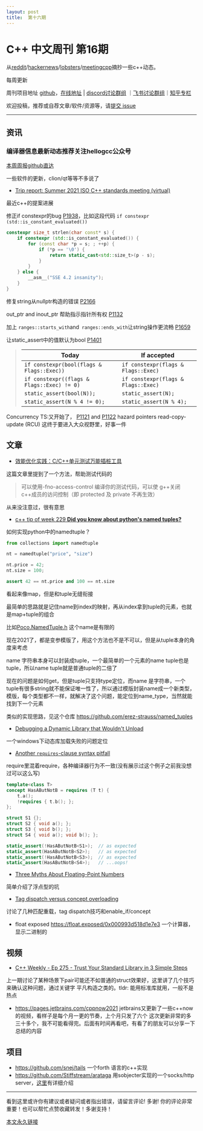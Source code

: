 ```yaml
---
layout: post
title:  第十六期
---
```


# C++ 中文周刊 第16期

从[reddit](https://www.reddit.com/r/cpp/)/[hackernews](https://news.ycombinator.com/)/[lobsters](https://lobste.rs/)/[meetingcpp](https://www.meetingcpp.com/blog/blogroll/)摘抄一些c++动态。

每周更新

周刊项目地址 [github](https://github.com/wanghenshui/cppweeklynews)，[在线地址](https://wanghenshui.github.io/cppweeklynews/) | [discord讨论群组](https://discord.gg/cZ9mXVPGx6) ｜[飞书讨论群组](https://applink.feishu.cn/TeeBWN1D)｜[知乎专栏](https://www.zhihu.com/column/jieyaren)

欢迎投稿，推荐或自荐文章/软件/资源等，请[提交 issue](https://github.com/wanghenshui/cppweeklynews/issues)

---

## 资讯

###  编译器信息最新动态推荐关注hellogcc公众号

[本周周报github直达](https://github.com/hellogcc/osdt-weekly/blob/master/weekly/2021-06-09.md)

一些软件的更新，clion/qt等等不多说了

- [Trip report: Summer 2021 ISO C++ standards meeting (virtual)](https://herbsutter.com/2021/06/09/trip-report-summer-2021-iso-c-standards-meeting-virtual/)

最近c++的提案进展

修正if constexpr的bug [P1938](http://wg21.link/p1938)，比如这段代码 `if constexpr (std::is_constant_evaluated())`

```c++
constexpr size_t strlen(char const* s) {
    if constexpr (std::is_constant_evaluated()) {
        for (const char *p = s; ; ++p) {
            if (*p == '\0') {
                return static_cast<std::size_t>(p - s);
            }
        }    
    } else {
        __asm__("SSE 4.2 insanity");        
    }
}
```

修复string从nullptr构造的错误 [P2166](http://wg21.link/p2166) 

out_ptr and inout_ptr 帮助指示指针所有权 [P1132](http://wg21.link/p1132) 

加上 `ranges::starts_with`and` ranges::ends_with`让string操作更流畅 [P1659](http://wg21.link/p1659) 

让static_assert中的值默认为bool [P1401](http://wg21.link/p1401)

> | Today                                      | If accepted                         |
> | ------------------------------------------ | ----------------------------------- |
> | `if constexpr(bool(flags & Flags::Exec))`  | `if constexpr(flags & Flags::Exec)` |
> | `if constexpr((flags & Flags::Exec) != 0)` | `if constexpr(flags & Flags::Exec)` |
> | `static_assert(bool(N));`                  | `static_assert(N);`                 |
> | `static_assert(N % 4 != 0);`               | `static_assert(N % 4);`             |

Concurrency TS:又开始了， [P1121](https://wg21.link/p1121) and [P1122](http://wg21.link/p1122)  hazard pointers read-copy-update (RCU) 这终于要进入大众视野里，好事一件



## 文章

- [效能优化实践：C/C++单元测试万能插桩工具](https://zhuanlan.zhihu.com/p/379605663)

这篇文章里提到了一个方法，帮助测试代码的

> 可以使用-fno-access-control 编译你的测试代码，可以使 g++关闭 c++成员的访问控制（即 protected 及 private 不再生效）

从来没注意过，很有意思

- [c++ tip of week 229 **Did you know about python's named tuples?**](https://github.com/QuantlabFinancial/cpp_tip_of_the_week/blob/master/229.md)

如何实现python中的namedtuple？

```python
from collections import namedtuple

nt = namedtuple("price", "size")

nt.price = 42;
nt.size = 100;

assert 42 == nt.price and 100 == nt.size
```

看起来像map，但是和tuple无缝衔接

最简单的思路就是记住name到index的映射，再从index拿到tuple的元素，也就是map+tuple的组合

比如[Poco.NamedTuple.h](https://pocoproject.org/docs/Poco.NamedTuple.html) 这个name是有限的

现在2021了，都是变参模版了，用这个方法也不是不可以，但是从tuple本身的角度来考虑

name 字符串本身可以封装成tuple，一个最简单的一个元素的name tuple也是tuple，所以name tuple就是普通tuple的二倍了

现在的问题是如何get，但是tuple只支持type定位，而name 是字符串，一个tuple有很多string就不能保证唯一性了，所以通过模版封装name成一个新类型，模版，每个类型都不一样，就解决了这个问题，能定位到name_type，当然就能找到下一个元素

类似的实现思路，见这个仓库 https://github.com/erez-strauss/named_tuples

- [Debugging a Dynamic Library that Wouldn't Unload](https://www.forrestthewoods.com/blog/debugging-a-dynamic-library-that-wouldnt-unload/)

一个windows下动态库加载失败的问题定位

- [Another `requires`-clause syntax pitfall](https://quuxplusone.github.io/blog/2021/06/09/another-concepts-chest-mimic/)

require里混着require，各种编译器行为不一致(没有展示过这个例子之前我没想过可以这么写)

```c++
template<class T>
concept HasAButNotB = requires (T t) {
    t.a();
    !requires { t.b(); };
};

struct S1 {};
struct S2 { void a(); };
struct S3 { void b(); };
struct S4 { void a(); void b(); };

static_assert(!HasAButNotB<S1>);  // as expected
static_assert(HasAButNotB<S2>);   // as expected
static_assert(!HasAButNotB<S3>);  // as expected
static_assert(HasAButNotB<S4>);   // ...oops!
```



- [Three Myths About Floating-Point Numbers](https://www.cppstories.com/2021/06/floating-point-myths/)

简单介绍了浮点型的坑

- [Tag dispatch versus concept overloading](https://quuxplusone.github.io/blog/2021/06/07/tag-dispatch-and-concept-overloading/)

讨论了几种匹配重载，tag dispatch技巧和enable_if/concept 

- float exposed https://float.exposed/0x000993d518d1e7e3 一个计算器，显示二进制的

## 视频

- [C++ Weekly - Ep 275 - Trust Your Standard Library in 3 Simple Steps](https://www.youtube.com/watch?v=atAd8gzaM1g) 

上一期讨论了某种场景下pair可能还不如普通的struct效果好，这里讲了几个技巧来确认这种问题，通过关键字 平凡构造之类的。tldr: 能用标准库就用，一般不是热点

- https://pages.jetbrains.com/cppnow2021 jetbrains又更新了一些c++now的视频，看样子是每个月一更的节奏，上个月只发了六个  这次更新非常的多 三十多个，我不可能看得完。后面有时间再看吧，有看了的朋友可以分享一下总结的内容



## 项目

- https://github.com/snej/tails 一个forth 语言的c++实现
- https://github.com/Stiffstream/arataga 用sobjecter实现的一个socks/http server，[这里](https://sourceforge.net/p/sobjectizer/news/2021/06/arataga-a-real-world-example-of-using-actors-in-c-project-for-serving-thousands-of-connections-in-a-proxy-server/)有详细介绍

---

看到这里或许你有建议或者疑问或者指出错误，请留言评论! 多谢!  你的评论非常重要！也可以帮忙点赞收藏转发！多谢支持！

[本文永久链接](https://wanghenshui.github.io/cppweeklynews/posts/016.html)
